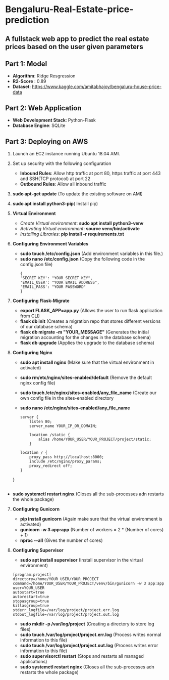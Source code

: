 # Bengaluru-Real-Estate-price-prediction
## A fullstack web app to predict the real estate prices based on the user given parameters

## Part 1: Model

* **Algorithm**: Ridge Resgression
* **R2-Score** : 0.89
* **Dataset**: https://www.kaggle.com/amitabhajoy/bengaluru-house-price-data

## Part 2: Web Application

* **Web Development Stack**: Python-Flask
* **Database Engine**: SQLite

## Part 3: Deploying on AWS

1. Launch an EC2 instance running Ubuntu 18.04 AMI.
2. Set up security with the following configuration
     * **Inbound Rules**: Allow http traffic at port 80, https traffic at port 443 and SSH(TCP protocol)  at port 22
     * **Outbound Rules**: Allow all inbound traffic
2. **sudo apt-get update** (To update the existing software on AMI)
3. **sudo apt install python3-pip**( Install pip)
4. **Virtual Environment**
      * *Create Virtual environment*: **sudo apt install python3-venv**
      * *Activating Virtual environment*: **source venv/bin/activate**
      * *Installing Libraries*: **pip install -r requirements.txt**
      
 5. **Configuring Environment Variables**
      * **sudo touch /etc/config.json** (Add environment variables in this file.)
      * **sudo nano /etc/config.json**  (Copy the following code in the config.json file)
          ```
         {
          'SECRET_KEY': "YOUR_SECRET_KEY",
          'EMAIL_USER': "YOUR EMAIL ADDRESS",
          'EMAIL_PASS': "YOUR PASSWORD"
         }
        ```
 6. **Configuring Flask-Migrate**
    * **export FLASK_APP=app.py** (Allows the user to run flask application from CLI)
    * **flask db init** (Creates a migration repo that stores different versions of our database schema)
    * **flask db migrate -m "YOUR_MESSAGE"** (Generates the initial migration accounting for the changes in the database schema)
    * **flask db upgrade** (Applies the upgrade to the database schema)
 6. **Configuring Nginx**
    * **sudo apt install nginx** (Make sure that the virtual environment in activated)
    * **sudo rm/etc/nginx/sites-enabled/default** (Remove the default nginx config file)
    * **sudo touch /etc/nginx/sites-enabled/any_file_name** (Create our own config file in the sites-enabled directory
    * **sudo nano /etc/nginx/sites-enabled/any_file_name** 
    
        ```
        server {
            listen 80;
            server_name YOUR_IP_OR_DOMAIN;

            location /static {
                alias /home/YOUR_USER/YOUR_PROJECT/project/static;
            }

        location / {
            proxy_pass http://localhost:8000;
            include /etc/nginx/proxy_params;
            proxy_redirect off;
        }
    }
    ```
   * **sudo systemctl restart nginx** (Closes all the sub-processes adn restarts the whole package)
 7. **Configuring Gunicorn**
    * **pip install gunicorn** (Again make sure that the virtual environment is activated)
    * **gunicorn -w 3 app:app** (Number of workers = 2 * (Number of cores) + 1)
    * **nproc --all** (Gives the number of cores)
 
 8. **Configuring Supervisor**
    * **sudo apt install supervisor** (Install supervisor in the virtual environment)
 
    ```
    [program:project]
    directory=/home/YOUR_USER/YOUR_PROJECT
    command=/home/YOUR_USER/YOUR_PROJECT/venv/bin/gunicorn -w 3 app:app
    user=YOUR_USER
    autostart=true
    autorestart=true
    stopasgroup=true
    killasgroup=true
    stderr_logfile=/var/log/project/project.err.log
    stdout_logfile=/var/log/project/project.out.log
    ```

    * **sudo mkdir -p /var/log/project** (Creating a directory to store log files)
    * **sudo touch /var/log/project/project.err.log** (Process writes normal information to this file)
    * **sudo touch /var/log/project/project.out.log** (Process writes error information to this file)
    * **sudo supervisorctl restart** (Stops and restarts all managed applications)
    * **sudo systemctl restart nginx** (Closes all the sub-processes adn restarts the whole package)
